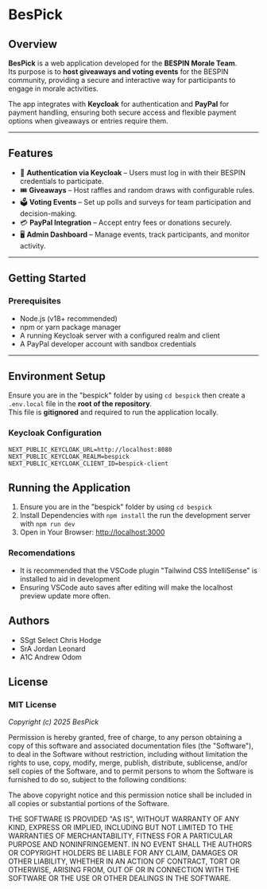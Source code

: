 # BesPick

## Overview

**BesPick** is a web application developed for the **BESPIN Morale Team**.  
Its purpose is to **host giveaways and voting events** for the BESPIN community, providing a secure and interactive way for participants to engage in morale activities.  

The app integrates with **Keycloak** for authentication and **PayPal** for payment handling, ensuring both secure access and flexible payment options when giveaways or entries require them.

---

## Features

- 🔑 **Authentication via Keycloak** – Users must log in with their BESPIN credentials to participate.  
- 🎟️ **Giveaways** – Host raffles and random draws with configurable rules.  
- 🗳️ **Voting Events** – Set up polls and surveys for team participation and decision-making.  
- 💳 **PayPal Integration** – Accept entry fees or donations securely.  
- 🖥️ **Admin Dashboard** – Manage events, track participants, and monitor activity.  

---

## Getting Started

### Prerequisites

- Node.js (v18+ recommended)  
- npm or yarn package manager  
- A running Keycloak server with a configured realm and client  
- A PayPal developer account with sandbox credentials  

---

## Environment Setup

Ensure you are in the "bespick" folder by using `cd bespick` then create a `.env.local` file in the **root of the repository**.  
This file is **gitignored** and required to run the application locally.  

### Keycloak Configuration

```env
NEXT_PUBLIC_KEYCLOAK_URL=http://localhost:8080
NEXT_PUBLIC_KEYCLOAK_REALM=bespick
NEXT_PUBLIC_KEYCLOAK_CLIENT_ID=bespick-client
```

## Running the Application

1. Ensure you are in the "bespick" folder by using `cd bespick`
2. Install Dependencies with `npm install` the run the development server with `npm run dev`
3. Open in Your Browser: <http://localhost:3000>

### Recomendations

- It is recommended that the VSCode plugin "Tailwind CSS IntelliSense" is installed to aid in development
- Ensuring VSCode auto saves after editing will make the localhost preview update more often.

## Authors

- SSgt Select Chris Hodge
- SrA Jordan Leonard
- A1C Andrew Odom

## License

### MIT License

*Copyright (c) 2025 BesPick*  

Permission is hereby granted, free of charge, to any person obtaining a copy
of this software and associated documentation files (the "Software"), to deal
in the Software without restriction, including without limitation the rights
to use, copy, modify, merge, publish, distribute, sublicense, and/or sell
copies of the Software, and to permit persons to whom the Software is
furnished to do so, subject to the following conditions:

The above copyright notice and this permission notice shall be included in all
copies or substantial portions of the Software.

THE SOFTWARE IS PROVIDED "AS IS", WITHOUT WARRANTY OF ANY KIND, EXPRESS OR
IMPLIED, INCLUDING BUT NOT LIMITED TO THE WARRANTIES OF MERCHANTABILITY,
FITNESS FOR A PARTICULAR PURPOSE AND NONINFRINGEMENT. IN NO EVENT SHALL THE
AUTHORS OR COPYRIGHT HOLDERS BE LIABLE FOR ANY CLAIM, DAMAGES OR OTHER
LIABILITY, WHETHER IN AN ACTION OF CONTRACT, TORT OR OTHERWISE, ARISING FROM,
OUT OF OR IN CONNECTION WITH THE SOFTWARE OR THE USE OR OTHER DEALINGS IN THE
SOFTWARE.
